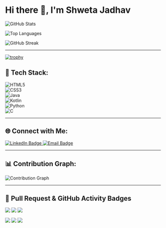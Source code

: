# Hi there 👋, I'm Shweta Jadhav

![GitHub Stats](https://github-readme-stats.vercel.app/api?username=ShwetaJadhav12&show_icons=true&theme=dark)

![Top Languages](https://github-readme-stats.vercel.app/api/top-langs/?username=ShwetaJadhav12&layout=compact&theme=dark)

![GitHub Streak](https://github-readme-streak-stats.herokuapp.com/?user=ShwetaJadhav12&theme=dark&hide_border=true)

---
[![trophy](https://github-profile-trophy.vercel.app/?username=ShwetaJadhav12)](https://github.com/ryo-ma/github-profile-trophy)

## 🚀 Tech Stack:

![HTML5](https://img.shields.io/badge/HTML5-orange?style=flat&logo=html5)  
![CSS3](https://img.shields.io/badge/CSS3-blue?style=flat&logo=css3)  
![Java](https://img.shields.io/badge/Java-%23ED8B00?style=flat&logo=java&logoColor=white)  
![Kotlin](https://img.shields.io/badge/Kotlin-%230095D5?style=flat&logo=kotlin&logoColor=white)  
![Python](https://img.shields.io/badge/Python-%233776AB?style=flat&logo=python&logoColor=white)  
![C](https://img.shields.io/badge/C-%2300599C?style=flat&logo=c&logoColor=white)  

---

## 🌐 Connect with Me:

<a href="https://www.linkedin.com/in/YOUR_LINKEDIN_PROFILE/" target="_blank">
  <img src="https://img.shields.io/badge/LinkedIn-0077B5?style=flat&logo=linkedin" alt="LinkedIn Badge"/>
</a>
<a href="mailto:your_email@example.com">
  <img src="https://img.shields.io/badge/Email-D14836?style=flat&logo=gmail&logoColor=white" alt="Email Badge"/>
</a>

---

## 📊 Contribution Graph:

![Contribution Graph](https://github-profile-summary-cards.vercel.app/api/cards/profile-details?username=ShwetaJadhav12&theme=github_dark)

---

## 🧩 Pull Request & GitHub Activity Badges

<p align="left">
  <img src="https://img.shields.io/badge/Pull%20Requests-Open-blue?style=for-the-badge&logo=github&logoColor=white" />
  <img src="https://img.shields.io/badge/Pull%20Requests-Merged-brightgreen?style=for-the-badge&logo=git&logoColor=white" />
  <img src="https://img.shields.io/badge/Pull%20Requests-Closed-red?style=for-the-badge&logo=git&logoColor=white" />
</p>

<p align="left">
  <img src="https://img.shields.io/badge/Issues-Handled-orange?style=for-the-badge&logo=github" />
  <img src="https://img.shields.io/badge/Forks-Welcome-blueviolet?style=for-the-badge&logo=github" />
  <img src="https://img.shields.io/badge/Stars-Appreciated-yellow?style=for-the-badge&logo=github" />
</p>
